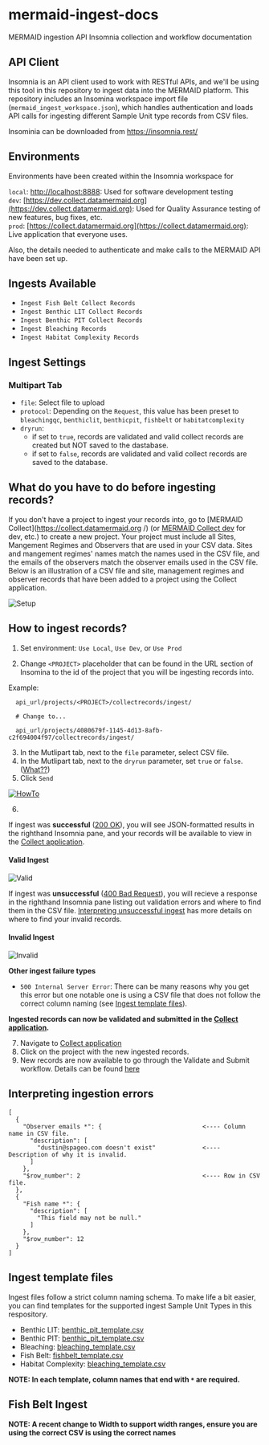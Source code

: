 # mermaid-ingest-docs

MERMAID ingestion API Insomnia collection and workflow documentation

## API Client

Insomnia is an API client used to work with RESTful APIs, and we'll be using this tool in this repository to ingest data
 into the MERMAID platform. This repository includes an Insomina workspace import file 
 (`mermaid_ingest_workspace.json`), which handles authentication and loads API calls for ingesting different Sample Unit
  type records from CSV files.

Insominia can be downloaded from https://insomnia.rest/


## Environments

Environments have been created within the Insomnia workspace for

`local`: [http://localhost:8888](http://localhost:8888): Used for software development testing  
`dev`: [https://dev.collect.datamermaid.org](https://dev.collect.datamermaid.org): Used for Quality Assurance testing
 of new features, bug fixes, etc.  
`prod`: [https://collect.datamermaid.org](https://collect.datamermaid.org): Live application that everyone uses.

Also, the details needed to authenticate and make calls to the MERMAID API have been set up.


## Ingests Available

* `Ingest Fish Belt Collect Records`
* `Ingest Benthic LIT Collect Records`
* `Ingest Benthic PIT Collect Records`
* `Ingest Bleaching Records`
* `Ingest Habitat Complexity Records`


## Ingest Settings

### Multipart Tab

* `file`: Select file to upload
* `protocol`: Depending on the `Request`, this value has been preset to `bleachingqc`, `benthiclit`, `benthicpit`, `fishbelt` or `habitatcomplexity`
* `dryrun`:
  * if set to `true`, records are validated and valid collect records are created but NOT saved to the dastabase. 
  * if set to `false`, records are validated and valid collect records are saved to the database.
  

## What do you have to do before ingesting records?

If you don't have a project to ingest your records into, go to [MERMAID Collect](https://collect.datamermaid.org
/) (or [MERMAID Collect dev](https://dev-collect.datamermaid.org/) for dev, etc.) to create a new project. Your project
 must include all Sites, Mangement Regimes and Observers that are used in your CSV data. Sites and mangement regimes'
 names match the names used in the CSV file, and the emails of the observers match the observer emails used in the
  CSV file. Below is an illustration of a CSV file and site, management regimes and observer records that have been
  added to a project using the Collect application.

![Setup](/assets/setup.png)


## How to ingest records?

1. Set environment: `Use Local`, `Use Dev`, or `Use Prod`

2. Change `<PROJECT>` placeholder that can be found in the URL section of Insomina to the id of the project that you
 will be ingesting records into. 

Example:  
  
  ```
    api_url/projects/<PROJECT>/collectrecords/ingest/
    
    # Change to...
  
    api_url/projects/4080679f-1145-4d13-8afb-c2f694004f97/collectrecords/ingest/
  ```
    
3. In the Mutlipart tab, next to the `file` parameter, select CSV file.
4. In the Mutlipart tab, next to the `dryrun` parameter, set `true` or `false`. ([What??](#multipart-tab))
5. Click `Send`


[![HowTo](/assets/video.png)](https://www.loom.com/share/5e16903be1d346faa12d1ff3692e9917)


6.

If ingest was **successful** ([200 OK](#valid-ingest)), you will see JSON-formatted results in the righthand
 Insomnia pane, and your records will be available to view in the [Collect
 application](https://collect.datamermaid.org/).

#### Valid Ingest

![Valid](/assets/valid.png)


If ingest was **unsuccessful** ([400 Bad Request](#invalid-ingest)), you will recieve a response in the righthand
 Insomnia pane listing out validation errors and where to find them in the CSV file. 
 [Interpreting unsuccessful ingest](#interpreting-unsuccessful-ingest) has more details on where to find your invalid
  records.

#### Invalid Ingest

![Invalid](/assets/invalid.png)


**Other ingest failure types**

* `500 Internal Server Error`: There can be many reasons why you get this error but one notable one is using a CSV
 file that does not follow the correct column naming (see [Ingest template files](#ingest-template-files)).


**Ingested records can now be validated and submitted in the [Collect application](https://collect.datamermaid.org/).**


7. Navigate to [Collect application](https://collect.datamermaid.org/#/projects)
8. Click on the project with the new ingested records.
9. New records are now available to go through the Validate and Submit workflow. 
Details can be found [here](https://datamermaid.org/docs/documentation/mermaid-workflow/validate-and-submit-data/)


## Interpreting ingestion errors

```
[
  {
    "Observer emails *": {                            <---- Column name in CSV file.
      "description": [
        "dustin@spageo.com doesn't exist"             <---- Description of why it is invalid.
      ]
    },
    "$row_number": 2                                  <---- Row in CSV file.
  },
  {
    "Fish name *": {
      "description": [
        "This field may not be null."
      ]
    },
    "$row_number": 12
  }
]
```

## Ingest template files

Ingest files follow a strict column naming schema. To make life a bit easier, you can find templates for the
 supported ingest Sample Unit Types in this respository.

* Benthic LIT: [benthic_pit_template.csv](/schemas/benthic_lit_template.csv)
* Benthic PIT: [benthic_pit_template.csv](/schemas/benthic_pit_template.csv)
* Bleaching: [bleaching_template.csv](/schemas/bleaching_template.csv)
* Fish Belt: [fishbelt_template.csv](/schemas/fishbelt_template.csv)
* Habitat Complexity: [bleaching_template.csv](/schemas/habitat_complexity_template.csv)

**NOTE: In each template, column names that end with `*` are required.**


## Fish Belt Ingest

**NOTE: A recent change to Width to support width ranges, ensure you are using the correct CSV is using the correct names**
